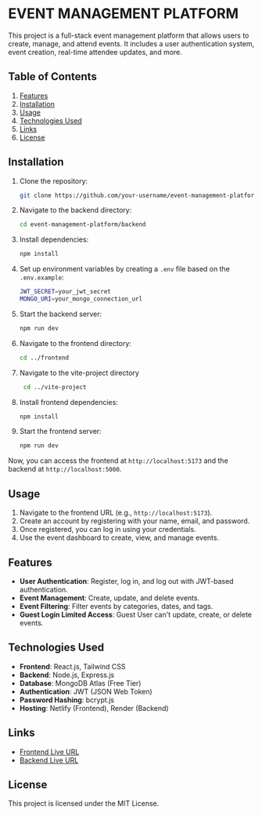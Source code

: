 # EVENT MANAGEMENT PLATFORM

This project is a full-stack event management platform that allows users to create, manage, and attend events. It includes a user authentication system, event creation, real-time attendee updates, and more.

## Table of Contents

1. [Features](#features)
2. [Installation](#installation)
3. [Usage](#usage)
4. [Technologies Used](#technologies-used)
5. [Links](#links)
6. [License](#license)

## Installation

1. Clone the repository:

   ```bash
   git clone https://github.com/your-username/event-management-platform.git
   ```

2. Navigate to the backend directory:

   ```bash
   cd event-management-platform/backend
   ```

3. Install dependencies:

   ```bash
   npm install
   ```

4. Set up environment variables by creating a `.env` file based on the `.env.example`:

   ```bash
   JWT_SECRET=your_jwt_secret
   MONGO_URI=your_mongo_connection_url
   ```

5. Start the backend server:

   ```bash
   npm run dev
   ```

6. Navigate to the frontend directory:
   ```bash
   cd ../frontend
   ```
7. Navigate to the vite-project directory

   ```bash
    cd ../vite-project
   ```

8. Install frontend dependencies:

   ```bash
   npm install
   ```

9. Start the frontend server:
   ```bash
   npm run dev
   ```

Now, you can access the frontend at `http://localhost:5173` and the backend at `http://localhost:5000`.

## Usage

1. Navigate to the frontend URL (e.g., `http://localhost:5173`).
2. Create an account by registering with your name, email, and password.
3. Once registered, you can log in using your credentials.
4. Use the event dashboard to create, view, and manage events.

## Features

- **User Authentication**: Register, log in, and log out with JWT-based authentication.
- **Event Management**: Create, update, and delete events.
- **Event Filtering**: Filter events by categories, dates, and tags.
- **Guest Login Limited Access**: Guest User can't update, create, or delete events.

## Technologies Used

- **Frontend**: React.js, Tailwind CSS
- **Backend**: Node.js, Express.js
- **Database**: MongoDB Atlas (Free Tier)
- **Authentication**: JWT (JSON Web Token)
- **Password Hashing**: bcrypt.js
- **Hosting**: Netlify (Frontend), Render (Backend)

## Links

- [Frontend Live URL](https://dreamy-caramel-fa0755.netlify.app/)
- [Backend Live URL](https://event-management-backend-mf6a.onrender.com/)

## License

This project is licensed under the MIT License.
